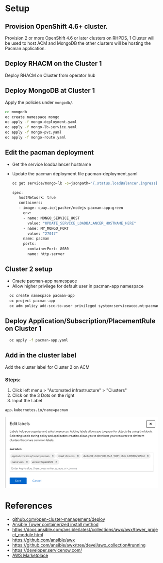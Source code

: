 

# Setup

## Provision OpenShift 4.6+ cluster.
Provision 2 or more OpenShift 4.6 or later clusters on RHPDS, 1 Cluster will be used to host ACM and MongoDB the other clusters will be hosting the Pacman application.


## Deploy RHACM on the Cluster 1

Deploy RHACM on Cluster from operator hub


## Deploy MongoDB at Cluster 1

Apply the policies under `mongodb/`.

  ```bash
  cd mongodb
  oc create namespace mongo
  oc apply -f mongo-deployment.yaml
  oc apply -f mongo-lb-service.yaml
  oc apply -f mongo-pvc.yaml
  oc apply -f mongo-route.yaml
  ```
## Edit the pacman deployment
* Get the service loadbalancer hostname
* Update the pacman deployment file pacman-deployment.yaml

  ```bash
  oc get service/mongo-lb -o=jsonpath='{.status.loadBalancer.ingress[0].hostname}'
  ```
   ```bash
  spec:
      hostNetwork: true
      containers:
      - image: quay.io/jpacker/nodejs-pacman-app:green
        env:
        - name: MONGO_SERVICE_HOST
          value: "UPDATE_SERVICE_LOADBALANCER_HOSTNAME_HERE"
        - name: MY_MONGO_PORT
          value: "27017"
        name: pacman
        ports:
        - containerPort: 8080
          name: http-server
  ```

## Cluster 2 setup
* Craete pacman-app namespace
* Allow higher privilege for default user in pacman-app namespace

```bash
  oc create namespace pacman-app
  oc project pacman-app
  oc adm policy add-scc-to-user privileged system:serviceaccount:pacman-app:default
```

## Deploy Application/Subscription/PlacementRule on Cluster 1
```bash
  oc apply -f pacman-app.yaml
  ```

## Add in the cluster label
Add the cluster label for Cluster 2 on ACM
### Steps: 
1. Click left menu > "Automated infrastructure" > "Clusters"
2. Click on the 3 Dots on the right
3. Input the Label
```bash
app.kubernetes.io/name=pacman
```
![](docs/images/ACM_Cluster_label_01.png)

# References

- [github.com/open-cluster-management/deploy](https://github.com/open-cluster-management/deploy)
- [Ansible Tower containerized install method](https://releases.ansible.com/ansible-tower/setup_openshift/)
- https://docs.ansible.com/ansible/latest/collections/awx/awx/tower_project_module.html
- https://github.com/ansible/awx
- https://github.com/ansible/awx/tree/devel/awx_collection#running
- https://developer.servicenow.com/
- [AWS Marketplace](https://aws.amazon.com/marketplace/pp/F5-Networks-F5-DNS-Load-Balancer-Cloud-Service/B07W3P8HM4)
